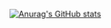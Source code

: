 [![Anurag's GitHub stats](https://github-readme-stats.vercel.app/api?username=tavichh)](https://github.com/anuraghazra/github-readme-stats)
